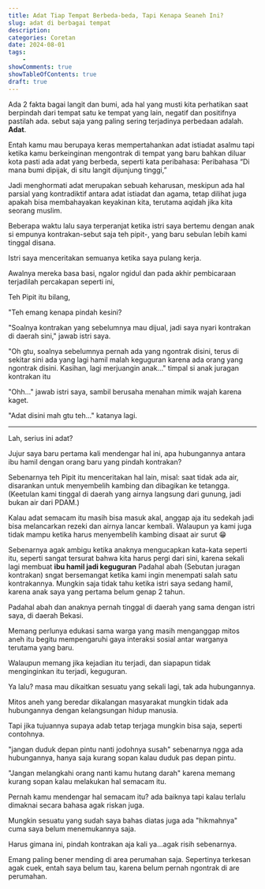 ```yaml
---
title: Adat Tiap Tempat Berbeda-beda, Tapi Kenapa Seaneh Ini?
slug: adat di berbagai tempat
description: 
categories: Coretan 
date: 2024-08-01
tags: 
    - 
showComments: true
showTableOfContents: true
draft: true
---
```


Ada 2 fakta bagai langit dan bumi, ada hal yang musti kita perhatikan saat berpindah dari tempat satu ke tempat yang lain, negatif dan positifnya pastilah ada. sebut saja yang paling sering terjadinya perbedaan adalah. **Adat**.

Entah kamu mau berupaya keras mempertahankan adat istiadat asalmu tapi ketika kamu berkeinginan mengontrak di tempat yang baru bahkan diluar kota pasti ada adat yang berbeda, seperti kata peribahasa: Peribahasa “Di mana bumi dipijak, di situ langit dijunjung tinggi,”

Jadi menghormati adat merupakan sebuah keharusan, meskipun ada hal parsial yang kontradiktif antara adat istiadat dan agama, tetap dilihat juga apakah bisa membahayakan keyakinan kita, terutama aqidah jika kita seorang muslim.

Beberapa waktu lalu saya terperanjat ketika istri saya bertemu dengan anak si empunya kontrakan-sebut saja teh pipit-, yang baru sebulan lebih kami tinggal disana.

Istri saya menceritakan semuanya ketika saya pulang kerja.

Awalnya mereka basa basi, ngalor ngidul dan pada akhir pembicaraan terjadilah percakapan seperti ini,

Teh Pipit itu bilang, 

"Teh emang kenapa pindah kesini?

"Soalnya kontrakan yang sebelumnya mau dijual, jadi saya nyari kontrakan di daerah sini," jawab istri saya.

"Oh gtu, soalnya sebelumnya pernah ada yang ngontrak disini, terus di sekitar sini ada yang lagi hamil malah keguguran karena ada orang yang ngontrak disini. Kasihan, lagi merjuangin anak..." timpal si anak juragan kontrakan itu

"Ohh..." jawab istri saya, sambil berusaha menahan mimik wajah karena kaget.

"Adat disini mah gtu teh..." katanya lagi.

***

Lah, serius ini adat?

Jujur saya baru pertama kali mendengar hal ini, apa hubungannya antara ibu hamil dengan orang baru yang pindah kontrakan?

Sebenarnya teh Pipit itu menceritakan hal lain, misal: saat tidak ada air, disarankan untuk menyembelih kambing dan dibagikan ke tetangga. (Keetulan kami tinggal di daerah yang airnya langsung dari gunung, jadi bukan air dari PDAM.)

Kalau adat semacam itu masih bisa masuk akal, anggap aja itu sedekah jadi bisa melancarkan rezeki dan airnya lancar kembali. Walaupun ya kami juga tidak mampu ketika harus menyembelih kambing disaat air surut 😁

Sebenarnya agak ambigu ketika anaknya mengucapkan kata-kata seperti itu, seperti sangat tersurat bahwa kita harus pergi dari sini, karena sekali lagi membuat **ibu hamil  jadi keguguran**
Padahal abah (Sebutan juragan kontrakan) sngat bersemangat ketika kami ingin menempati salah satu kontrakannya. Mungkin saja tidak tahu ketika istri saya sedang hamil, karena anak saya yang pertama belum genap 2 tahun.

Padahal abah dan anaknya pernah tinggal di daerah yang sama dengan istri saya, di daerah Bekasi.

Memang perlunya edukasi sama warga yang masih menganggap mitos aneh itu begitu mempengaruhi gaya interaksi sosial antar warganya terutama yang baru.

Walaupun memang jika kejadian itu terjadi, dan siapapun tidak menginginkan itu terjadi, keguguran.

Ya lalu? masa mau dikaitkan sesuatu yang sekali lagi, tak ada hubungannya.

Mitos aneh yang beredar dikalangan masyarakat mungkin tidak ada hubungannya dengan kelangsungan hidup manusia.

Tapi jika tujuannya supaya adab tetap terjaga mungkin bisa saja, seperti contohnya. 

"jangan duduk depan pintu nanti jodohnya susah" sebenarnya ngga ada hubungannya, hanya saja kurang sopan kalau duduk pas depan pintu.

"Jangan melangkahi orang nanti kamu hutang darah" karena memang kurang sopan kalau melakukan hal semacam itu.

Pernah kamu mendengar hal semacam itu? ada baiknya tapi kalau terlalu dimaknai secara bahasa agak riskan juga.

Mungkin sesuatu yang sudah saya bahas diatas juga ada "hikmahnya" cuma saya belum menemukannya saja.

Harus gimana ini, pindah kontrakan aja kali ya…agak risih sebenarnya.

Emang paling bener mending di area perumahan saja. Sepertinya terkesan agak cuek, entah saya belum tau, karena belum pernah ngontrak di are perumahan.